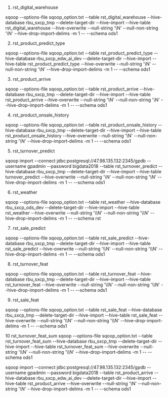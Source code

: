 1. rst_digital_warehouse

sqoop --options-file sqoop_option.txt --table rst_digital_warehouse --hive-database  rbu_sxcp_tmp  --delete-target-dir --hive-import --hive-table rst_digital_warehouse  --hive-overwrite --null-string '\\N'  --null-non-string '\\N' --hive-drop-import-delims -m 1 -- --schema ods1

2. rst_product_predict_type

sqoop --options-file sqoop_option.txt --table rst_product_predict_type --hive-database  rbu_sxcp_edw_ai_dev  --delete-target-dir --hive-import --hive-table rst_product_predict_type  --hive-overwrite --null-string '\\N'  --null-non-string '\\N' --hive-drop-import-delims -m 1 -- --schema ods1

3. rst_product_arrive

sqoop --options-file sqoop_option.txt --table rst_product_arrive --hive-database  rbu_sxcp_tmp  --delete-target-dir --hive-import --hive-table rst_product_arrive  --hive-overwrite --null-string '\\N'  --null-non-string '\\N' --hive-drop-import-delims -m 1 -- --schema ods1

4. rst_product_onsale_history

sqoop --options-file sqoop_option.txt --table rst_product_onsale_history --hive-database  rbu_sxcp_tmp  --delete-target-dir --hive-import --hive-table rst_product_onsale_history  --hive-overwrite --null-string '\\N'  --null-non-string '\\N' --hive-drop-import-delims -m 1 -- --schema ods1

5. rst_turnover_predict

sqoop import --connect jdbc:postgresql://47.98.135.132:2345/gpdb --username gpadmin --password bigdata2018 --table rst_turnover_predict --hive-database  rbu_sxcp_tmp  --delete-target-dir --hive-import --hive-table turnover_predict  --hive-overwrite --null-string '\\N'  --null-non-string '\\N' --hive-drop-import-delims -m 1 -- --schema ods1

6. rst_weather

sqoop --options-file sqoop_option.txt --table rst_weather --hive-database  rbu_sxcp_ods_dev  --delete-target-dir --hive-import --hive-table rst_weather  --hive-overwrite --null-string '\\\\N'  --null-non-string '\\\\N' --hive-drop-import-delims -m 1 -- --schema rst

7. rst_sale_predict

sqoop --options-file sqoop_option.txt --table rst_sale_predict --hive-database  rbu_sxcp_tmp  --delete-target-dir --hive-import --hive-table rst_sale_predict  --hive-overwrite --null-string '\\\\N'  --null-non-string '\\\\N' --hive-drop-import-delims -m 1 -- --schema ods1

8. rst_turnover_feat

sqoop --options-file sqoop_option.txt --table rst_turnover_feat --hive-database  rbu_sxcp_tmp  --delete-target-dir --hive-import --hive-table rst_turnover_feat  --hive-overwrite --null-string '\\\\N'  --null-non-string '\\\\N' --hive-drop-import-delims -m 1 -- --schema ods1

9. rst_sale_feat

sqoop --options-file sqoop_option.txt --table rst_sale_feat --hive-database  rbu_sxcp_tmp  --delete-target-dir --hive-import --hive-table rst_sale_feat  --hive-overwrite --null-string '\\\\N'  --null-non-string '\\\\N' --hive-drop-import-delims -m 1 -- --schema ods1

10 rst_turnover_feat_sum
sqoop --options-file sqoop_option.txt --table rst_turnover_feat_sum --hive-database  rbu_sxcp_tmp  --delete-target-dir --hive-import --hive-table rst_turnover_feat_sum  --hive-overwrite --null-string '\\\\N'  --null-non-string '\\\\N' --hive-drop-import-delims -m 1 -- --schema ods1






sqoop  import --connect jdbc:postgresql://47.98.135.132:2345/gpdb --username gpadmin --password bigdata2018 --table rst_product_arrive --hive-database  rbu_sxcp_edw_ai_dev  --delete-target-dir --hive-import --hive-table rst_product_arrive  --hive-overwrite --null-string '\\N'  --null-non-string '\\N' --hive-drop-import-delims -m 1 -- --schema ods1
